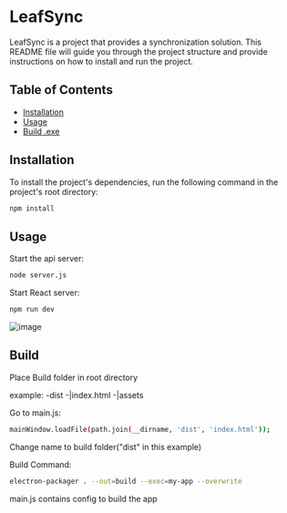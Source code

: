 # LeafSync

LeafSync is a project that provides a synchronization solution. This README file will guide you through the project structure and provide instructions on how to install and run the project.

## Table of Contents

- [Installation](#installation)
- [Usage](#usage)
- [Build .exe](#build)

## Installation

To install the project's dependencies, run the following command in the project's root directory:

```bash
npm install
```

## Usage

Start the api server:

```bash
node server.js
```

Start React server:

```bash
npm run dev
```
![image](https://i.ibb.co/R43nvCH/blob.png)

## Build

Place Build folder in root directory

example:
-dist
 -|index.html
 -|assets

Go to main.js:
```bash
mainWindow.loadFile(path.join(__dirname, 'dist', 'index.html'));
```
Change name to build folder("dist" in this example)

Build Command:
```bash
electron-packager . --out=build --exec=my-app --overwrite
```
main.js contains config to build the app